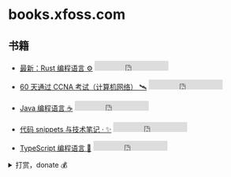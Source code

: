 # books.xfoss.com

## 书籍

- [最新：Rust 编程语言 ⚙️](https://rust-lang.xfoss.com/) <iframe src="https://ghbtns.com/github-btn.html?user=gnu4cn&repo=rust-lang-zh_CN&type=star&count=true" frameborder="0" scrolling="0" width="150" height="20" title="GitHub"></iframe>


- [60 天通过 CCNA 考试（计算机网络） 🛰️](https://ccna60d.xfoss.com/) <iframe src="https://ghbtns.com/github-btn.html?user=gnu4cn&repo=ccna60d&type=star&count=true" frameborder="0" scrolling="0" width="150" height="20" title="GitHub"></iframe>

- [Java 编程语言 ☕️](https://java.xfoss.com/) <iframe src="https://ghbtns.com/github-btn.html?user=gnu4cn&repo=learningJava&type=star&count=true" frameborder="0" scrolling="0" width="150" height="20" title="GitHub"></iframe>


- [代码 snippets 与技术笔记 · ✨](https://snippets.xfoss.com/) <iframe src="https://ghbtns.com/github-btn.html?user=gnu4cn&repo=code_snippets&type=star&count=true" frameborder="0" scrolling="0" width="150" height="20" title="GitHub"></iframe>


- [TypeScript 编程语言 📃](https://ts.xfoss.com/) <iframe src="https://ghbtns.com/github-btn.html?user=gnu4cn&repo=ts-learnings&type=star&count=true" frameborder="0" scrolling="0" width="150" height="20" title="GitHub"></iframe>



<details>
    <summary>打赏，donate 💰</summary>

>
> **为何要打赏**？
>
> 由于 xfoss.com 运营需要一点开支（每年大概 ￥500）。所以如果你觉得这里的内容有帮助，那么请通过下列渠道进行打赏。
>
> 也欢迎向这个代码仓库: [gnu4cn/buy-me-a-coffee](https://github.com/gnu4cn/buy-me-a-coffee)，提交 pull requests，加入你想加入的内容。在我考虑后，可 merge 你的 pull requests。由于此网站内容会定时同步那个代码仓库的内容，因此合并的 pull requests 将接近实时显示出来。
>
>



![支付宝-Alipay: laxers@gmail.com](alipay-laxers.png)

*支付宝 - Alipay，扫码付款*




![微信支付-WeChat Pay: xfoss-com](wechat-pay-lenny.png)

*微信支付 - WeChat Pay, 扫码付款*


</details>


